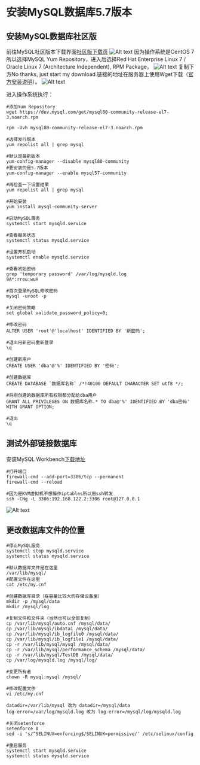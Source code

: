 # 安装MySQL数据库5.7版本

## 安装MySQL数据库社区版

前往MySQL社区版本下载界面[社区版下载页](https://dev.mysql.com/downloads/)
![Alt text](http://static.bluersw.com/images/MySQL/Install-57-01.png)
因为操作系统是CentOS 7所以选择MySQL Yum Repository，进入后选择Red Hat Enterprise Linux 7 / Oracle Linux 7 (Architecture Independent), RPM Package。
![Alt text](http://static.bluersw.com/images/MySQL/Install-57-02.png)
复制下方No thanks, just start my download.链接的地址在服务器上使用Wget下载（[官方安装说明](https://dev.mysql.com/doc/mysql-yum-repo-quick-guide/en/)）。
![Alt text](http://static.bluersw.com/images/MySQL/Install-57-03.png)

进入操作系统执行：

```shell
#添加Yum Repository
wget https://dev.mysql.com/get/mysql80-community-release-el7-3.noarch.rpm

rpm -Uvh mysql80-community-release-el7-3.noarch.rpm

#选择发行版本
yum repolist all | grep mysql

#默认是最新版本
yum-config-manager --disable mysql80-community
#要安装的是5.7版本
yum-config-manager --enable mysql57-community

#再检查一下设置结果
yum repolist all | grep mysql

#开始安装
yum install mysql-community-server

#启动MySQL服务
systemctl start mysqld.service

#查看服务状态
systemctl status mysqld.service

#设置开机启动
systemctl enable mysqld.service

#查看初始密码
grep 'temporary password' /var/log/mysqld.log
9A*:rreu:wuH

#首次登录MySQL修改密码
mysql -uroot -p

#关闭密码策略
set global validate_password_policy=0;

#修改密码
ALTER USER 'root'@'localhost' IDENTIFIED BY '新密码';

#退出用新密码重新登录
\q

#创建新用户
CREATE USER 'dba'@'%' IDENTIFIED BY '密码';

#创建数据库
CREATE DATABASE `数据库名称` /*!40100 DEFAULT CHARACTER SET utf8 */;

#将刚创建的数据库所有权限都分配给dba用户
GRANT ALL PRIVILEGES ON 数据库名称.* TO dba@'%' IDENTIFIED BY 'dba密码' WITH GRANT OPTION;

#退出
\q
```

## 测试外部链接数据库

安装MySQL Workbench[下载地址](https://www.mysql.com/products/workbench/)

```shell
#打开端口
firewall-cmd --add-port=3306/tcp --permanent
firewall-cmd --reload

#因为是KVM虚拟机不想操作iptables所以用ssh转发
ssh -CNg -L 3306:192.168.122.2:3306 root@127.0.0.1
```

![Alt text](http://static.bluersw.com/images/MySQL/Install-57-04.png)

## 更改数据库文件的位置

```shell
#停止MySQL服务
systemctl stop mysqld.service
systemctl status mysqld.service

#默认数据库文件是在这里
/var/lib/mysql/
#配置文件在这里
cat /etc/my.cnf

#创建数据库目录（在容量比较大的存储设备里）
mkdir -p /mysql/data
mkdir /mysql/log

#复制文件和文件夹（当然也可以全部复制）
cp /var/lib/mysql/auto.cnf /mysql/data/
cp /var/lib/mysql/ibdata1 /mysql/data/
cp /var/lib/mysql/ib_logfile0 /mysql/data/
cp /var/lib/mysql/ib_logfile1 /mysql/data/
cp -r /var/lib/mysql/mysql /mysql/data/
cp -r /var/lib/mysql/performance_schema /mysql/data/
cp -r /var/lib/mysql/TestDB /mysql/data/
cp /var/log/mysqld.log /mysql/log/

#变更所有者
chown -R mysql:mysql /mysql/

#修改配置文件
vi /etc/my.cnf

datadir=/var/lib/mysql 改为 datadir=/mysql/data
log-error=/var/log/mysqld.log 改为 log-error=/mysql/log/mysqld.log

#关闭setenforce
setenforce 0
sed -i 's/^SELINUX=enforcing$/SELINUX=permissive/' /etc/selinux/config

#重启服务
systemctl start mysqld.service
systemctl status mysqld.service
```
